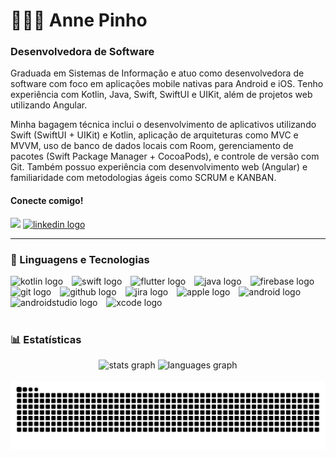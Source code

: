 # 👩🏻‍💻 Anne Pinho

<h3>Desenvolvedora de Software</h3>

Graduada em Sistemas de Informação e atuo como desenvolvedora de software com foco em aplicações mobile nativas para Android e iOS. Tenho experiência com Kotlin, Java, Swift, SwiftUI e UIKit, além de projetos web utilizando Angular.

Minha bagagem técnica inclui o desenvolvimento de aplicativos utilizando Swift (SwiftUI + UIKit) e Kotlin, aplicação de arquiteturas como MVC e MVVM, uso de banco de dados locais com Room, gerenciamento de pacotes (Swift Package Manager + CocoaPods), e controle de versão com Git. Também possuo experiência com desenvolvimento web (Angular) e familiaridade com metodologias ágeis como SCRUM e KANBAN.

<h4 align="left">Conecte comigo!</h4>

<div align="left">
  <a href = "mailto:annep.valentim@gmail.com"><img src="https://img.shields.io/badge/Gmail-D14836?style=for-the-badge&logo=gmail&logoColor=white" height="35" target="_blank"></a>
  <a href="https://www.linkedin.com/in/annepinho/" target="_blank">
    <img src="https://img.shields.io/static/v1?message=LinkedIn&logo=linkedin&label=&color=0077B5&logoColor=white&labelColor=&style=for-the-badge" height="35" alt="linkedin logo"  />
  </a>
</div>

---

### 🤖 Linguagens e Tecnologias

<div align="left">
  <img src="https://cdn.jsdelivr.net/gh/devicons/devicon/icons/kotlin/kotlin-original.svg" alt="kotlin logo" style="height:40px; margin-right:10px;" />
  <img src="https://cdn.jsdelivr.net/gh/devicons/devicon/icons/swift/swift-original.svg" alt="swift logo" style="height:40px; margin-right:10px;" />
  <img src="https://cdn.jsdelivr.net/gh/devicons/devicon@latest/icons/flutter/flutter-original.svg" alt="flutter logo" style="height:40px; margin-right:10px;" />
  <img src="https://cdn.jsdelivr.net/gh/devicons/devicon/icons/java/java-original.svg" alt="java logo" style="height:40px; margin-right:10px;" />
  <img src="https://cdn.jsdelivr.net/gh/devicons/devicon@latest/icons/firebase/firebase-original.svg" alt="firebase logo" style="height:40px; margin-right:10px;" />
  <img src="https://cdn.jsdelivr.net/gh/devicons/devicon/icons/git/git-original.svg" alt="git logo" style="height:40px; margin-right:10px;" />
  <img src="https://cdn.jsdelivr.net/gh/devicons/devicon@latest/icons/github/github-original.svg" alt="github logo" style="height:40px; margin-right:10px;" />
  <img src="https://cdn.jsdelivr.net/gh/devicons/devicon@latest/icons/jira/jira-original.svg" alt="jira logo" style="height:40px; margin-right:10px;" />
  <img src="https://cdn.jsdelivr.net/gh/devicons/devicon@latest/icons/apple/apple-original.svg" alt="apple logo" style="height:40px; margin-right:10px;" />
  <img src="https://cdn.jsdelivr.net/gh/devicons/devicon/icons/android/android-original.svg" alt="android logo" style="height:40px; margin-right:10px;" />
  <img src="https://cdn.jsdelivr.net/gh/devicons/devicon/icons/androidstudio/androidstudio-original.svg" alt="androidstudio logo" style="height:40px; margin-right:10px;" />
  <img src="https://cdn.jsdelivr.net/gh/devicons/devicon/icons/xcode/xcode-original.svg" alt="xcode logo" style="height:40px; margin-right:10px;" />
</div>

<br/>

### 📊 Estatísticas

<div align="center">
  <img src="https://github-readme-stats.vercel.app/api?username=anne-pinho&hide_title=false&hide_rank=false&show_icons=true&include_all_commits=true&count_private=true&disable_animations=false&theme=dracula&locale=en&hide_border=false" height="150" alt="stats graph"  />
  <img src="https://github-readme-stats.vercel.app/api/top-langs?username=anne-pinho&locale=en&hide_title=false&layout=compact&card_width=320&langs_count=5&theme=dracula&hide_border=false" height="150" alt="languages graph"  />
</div>

<br clear="both">

<img src="https://raw.githubusercontent.com/anne-pinho/anne-pinho/output/snake.svg" alt="Snake animation" />

###
